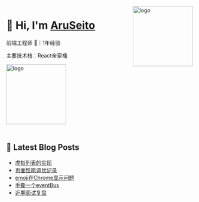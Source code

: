 
<img src="https://github-readme-stats.vercel.app/api?username=AruSeito&show_icons=true&title_color=fff&icon_color=79ff97&text_color=9f9f9f&bg_color=151515" alt="logo" height="160" align="right" style="margin: 5px; margin-bottom: 20px;" />

# 👋 Hi, I'm [AruSeito](https://aruseito.github.io/)

前端工程师 🤖｜1年经验 

主要技术栈：React全家桶

<img src="https://github-profile-trophy.vercel.app/?username=AruSeito&column=7" alt="logo" height="160" align="center" style="margin: auto; margin-bottom: 20px;" />


## 📕 Latest Blog Posts

<!-- BLOG-POST-LIST:START -->
- [虚拟列表的实现](https://aruseito.github.io/article/66276cbc/)
- [页面性能调优记录](https://aruseito.github.io/article/86b01b74/)
- [emoji在Chrome显示问题](https://aruseito.github.io/article/a835eac3/)
- [手撕一个eventBus](https://aruseito.github.io/article/27b53d37/)
- [近期面试复盘](https://aruseito.github.io/article/c0cc8344/)
<!-- BLOG-POST-LIST:END -->





